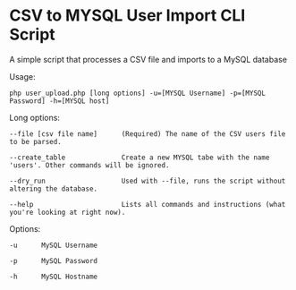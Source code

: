 # CSV to MYSQL User Import CLI Script

A simple script that processes a CSV file and imports to a MySQL database 

Usage:

`php user_upload.php [long options] -u=[MYSQL Username] -p=[MYSQL Password] -h=[MYSQL host]`

Long options:

`--file [csv file name]      (Required) The name of the CSV users file to be parsed.`
  
`--create_table              Create a new MYSQL tabe with the name 'users'. Other commands will be ignored.`

`--dry_run                   Used with --file, runs the script without altering the database.`

`--help                      Lists all commands and instructions (what you're looking at right now).`

Options:

`-u      MySQL Username`

`-p      MySQL Password`

`-h      MySQL Hostname`